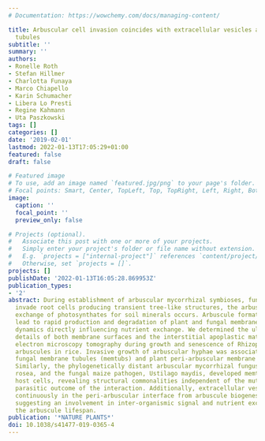 ```yaml
---
# Documentation: https://wowchemy.com/docs/managing-content/

title: Arbuscular cell invasion coincides with extracellular vesicles and membrane
  tubules
subtitle: ''
summary: ''
authors:
- Ronelle Roth
- Stefan Hillmer
- Charlotta Funaya
- Marco Chiapello
- Karin Schumacher
- Libera Lo Presti
- Regine Kahmann
- Uta Paszkowski
tags: []
categories: []
date: '2019-02-01'
lastmod: 2022-01-13T17:05:29+01:00
featured: false
draft: false

# Featured image
# To use, add an image named `featured.jpg/png` to your page's folder.
# Focal points: Smart, Center, TopLeft, Top, TopRight, Left, Right, BottomLeft, Bottom, BottomRight.
image:
  caption: ''
  focal_point: ''
  preview_only: false

# Projects (optional).
#   Associate this post with one or more of your projects.
#   Simply enter your project's folder or file name without extension.
#   E.g. `projects = ["internal-project"]` references `content/project/deep-learning/index.md`.
#   Otherwise, set `projects = []`.
projects: []
publishDate: '2022-01-13T16:05:28.869953Z'
publication_types:
- '2'
abstract: During establishment of arbuscular mycorrhizal symbioses, fungal hyphae
  invade root cells producing transient tree-like structures, the arbuscules, where
  exchange of photosynthates for soil minerals occurs. Arbuscule formation and collapse
  lead to rapid production and degradation of plant and fungal membranes, their spatiotemporal
  dynamics directly influencing nutrient exchange. We determined the ultra-structural
  details of both membrane surfaces and the interstitial apoplastic matrix by transmission
  electron microscopy tomography during growth and senescence of Rhizophagus irregularis
  arbuscules in rice. Invasive growth of arbuscular hyphae was associated with abundant
  fungal membrane tubules (memtubs) and plant peri-arbuscular membrane evaginations.
  Similarly, the phylogenetically distant arbuscular mycorrhizal fungus, Gigaspora
  rosea, and the fungal maize pathogen, Ustilago maydis, developed memtubs while invading
  host cells, revealing structural commonalities independent of the mutualistic or
  parasitic outcome of the interaction. Additionally, extracellular vesicles formed
  continuously in the peri-arbuscular interface from arbuscule biogenesis to senescence,
  suggesting an involvement in inter-organismic signal and nutrient exchange throughout
  the arbuscule lifespan.
publication: '*NATURE PLANTS*'
doi: 10.1038/s41477-019-0365-4
---
```

